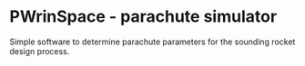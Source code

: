 # PWrinSpace - parachute simulator

Simple software to determine parachute parameters for the sounding rocket design process.
